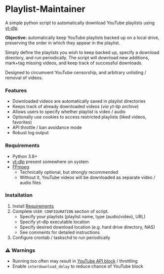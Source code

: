# Playlist-Maintainer
A simple python script to automatically download YouTube playlists using [yt-dlp](https://github.com/yt-dlp/yt-dlp).

**Objective:** automatically keep YouTube playlists backed up on a local drive, preserving the order in which they appear in the playlist.

Simply define the playlists you wish to keep backed up, specify a download directory, and run periodically. The script will download new additions, mark+tag missing videos, and keep track of successful downloads.

Designed to circumvent YouTube censorship, and arbitrary unlisting / removal of videos.

### Features
- Downloaded videos are automatically saved in playlist directories 
- Keeps track of already downloaded videos (*via yt-tlp archive*)
- Allows users to specify whether playlist is video / audio
- Optionally use cookies to access restricted playlists (liked videos, favorites)
- API throttle / ban avoidance mode
- Robust log output

### Requirements
- Python 3.8+
- [yt-dlp](https://github.com/yt-dlp/yt-dlp) present somewhere on system
- [FFmpeg](https://github.com/FFmpeg/FFmpeg) 
    - Technically optional, but strongly recommended
    - Without it, YouTube videos will be downloaded as separate video / audio files

### Installation
1) Install [Requirements](#requirements)
2) Complete `USER CONFIGURATION` section of script.
    - Specify your playlists (playlist name, type (audio/video), URL)
    - Specify yt-dlp executable location
    - Specify desired download location (e.g. hard drive directory, NAS)
    - See comments for detailed instructions
3) Configure crontab / taskschd to run periodically


### ⚠️ Warnings
- Running too often may result in [YouTube API block](https://www.reddit.com/r/youtube/comments/1f4n18h/video_unavailable_this_content_isnt_available/) / throttling
- Enable `interdownload_delay` to reduce chance of YouTube block

